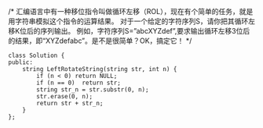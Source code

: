 /*
汇编语言中有一种移位指令叫做循环左移（ROL），现在有个简单的任务，就是用字符串模拟这个指令的运算结果。
对于一个给定的字符序列S，请你把其循环左移K位后的序列输出。
例如，字符序列S=”abcXYZdef”,要求输出循环左移3位后的结果，即“XYZdefabc”。是不是很简单？OK，搞定它！
*/
```
class Solution {
public:
    string LeftRotateString(string str, int n) {
        if (n < 0) return NULL;
        if (n == 0)  return str;
        string str_n = str.substr(0, n);
        str.erase(0, n);
        return str + str_n;
    }
};
```

